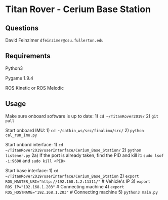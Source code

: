 # Titan Rover - Cerium Base Station



## Questions
  David Feinzimer `dfeinzimer@csu.fullerton.edu`



## Requirements
  Python3
  
  Pygame 1.9.4
  
  ROS Kinetic or ROS Melodic


  
## Usage
   Make sure onboard software is up to date:
       1) `cd ~/TitanRover2019/`
       2) `git pull`

   Start onboard IMU: 
       1) `cd ~/catkin_ws/src/finalimu/src/`
       2) `python cal_run_Imu.py`

   Start onbord interface:
       1) `cd ~/TitanRover2019/userInterface/Cerium_Base_Station/`
       2) `python listener.py`
       2a) If the port is already taken, find the PID and kill it: 
           `sudo lsof -i:9600` 
            and 
           `sudo kill <PID>`

   Start base interface:
       1) `cd ~/TitanRover2019/userInterface/Cerium_Base_Station`
       2) `export ROS_MASTER_URI="http://192.168.1.2:11311/"` # Vehicle's IP
       3) `export ROS_IP="192.168.1.203"` # Connecting machine
       4) `export ROS_HOSTNAME="192.168.1.203"` # Connecting machine
       5) `python3 main.py`
